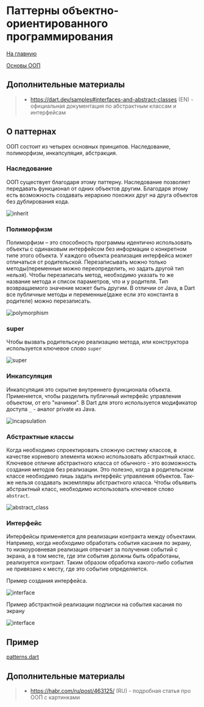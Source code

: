 # Паттерны объектно-ориентированного программирования
[На главную](../../dart.md)

[Основы ООП](../basics/oop.md)

## Дополнительные материалы
> - https://dart.dev/samples#interfaces-and-abstract-classes (EN) - официальная документация по абстрактным классам и интерфейсам

## О паттернах
ООП состоит из четырех основных принципов. Наследование, полиморфизм, инкапсуляция, абстракция.

### Наследование
ООП существует благодаря этому паттерну. 
Наследование позволяет передавать функционал от одних объектов другим. Благодаря этому
есть возможность создавать иерархию похожих друг на друга объектов без дублирования кода.

![inherit](pattern_1.png)

### Полиморфизм
Полиморфизм – это способность программы идентично использовать объекты с одинаковым интерфейсом без информации о конкретном типе этого объекта.
У каждого объекта реализация интерфейса может отличаться от родительской.
Перезаписывать можно только методы(переменные можно переопределить, но задать другой тип нельзя).
Чтобы перезаписать метод, необходимо указать то же название метода и список параметров, что и у родителя.
Тип возвращаемого значение может быть другим. В отличии от Java, в Dart все публичные методы 
и переменные(даже если это константа в родителе) можно перезаписать.

![polymorphism](pattern_4.png)

### super
Чтобы вызвать родительскую реализацию метода, или конструктора используется ключевое слово `super`

![super](pattern_6.png)

### Инкапсуляция
Инкапсуляция это скрытие внутреннего функционала объекта. Применяется, чтобы разделить публичный интерфейс управления
объектом, от его "начинки". В Dart для этого используется модификатор доступа `_` - аналог private из Java.

![incapsulation](pattern_5.png)

### Абстрактные классы
Когда необходимо спроектировать сложную систему классов, в качестве корневого элемента можно использовать абстрактный класс.
Ключевое отличие абстрактного класса от обычного - это возможность создания методов без реализации. Это полезно, когда в родительском
классе необходимо лишь задать интерфейс управления объектов. Так-же нельзя создавать экземпляры абстрактного класса.
Чтобы объявить абстрактный класс, необходимо использовать ключевое слово `abstract`.

![abstract_class](pattern_7.png)

### Интерфейс
Интерфейсы применяется для реализации контракта между объектами. Например, когда необходимо обработать события 
касания по экрану, то низкоуровневая реализация отвечает за получения событий с экрана, а в том месте, где
эти события должны быть обработаны, реализуется контракт. Таким образом обработка какого-либо события не привязано 
к месту, где это событие определяется.

Пример создания интерфейса.

![interface](pattern_8.png)
 
Пример абстрактной реализации подписки на события касания по экрану

![interface](pattern_9.png)

## Пример
[patterns.dart](patterns.dart)

## Дополнительные материалы
> - https://habr.com/ru/post/463125/ (RU) - подробная статья про ООП с картинками



